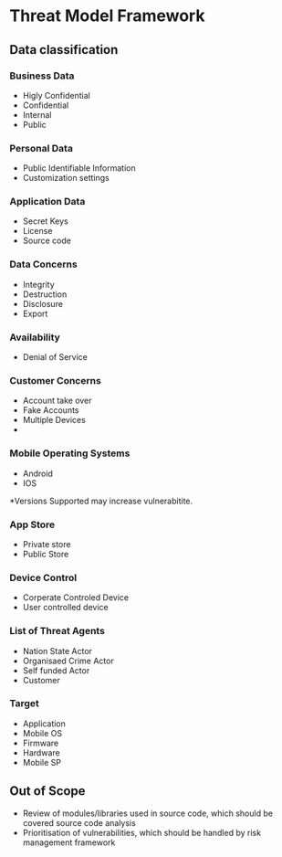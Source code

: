 # Threat Model Framework 



## Data classification 
 
 ### Business Data
 * Higly Confidential 
 * Confidential 
 * Internal 
 * Public
 
 ### Personal Data
 * Public Identifiable Information
 * Customization settings
 
 ### Application Data 
 * Secret Keys 
 * License 
 * Source code 
 
 ### Data Concerns 
 * Integrity 
 * Destruction
 * Disclosure
 * Export 
 
 ### Availability
 * Denial of Service 
 
 ### Customer Concerns
 * Account take over
 * Fake Accounts 
 * Multiple Devices 
 *
 
 ### Mobile Operating Systems
* Android 
* IOS 

*Versions Supported may increase vulnerabitite.  


 ### App Store
* Private store
* Public Store 

### Device Control
* Corperate Controled Device
* User controlled device 

 ### List of Threat Agents 
 * Nation State Actor
 * Organisaed Crime Actor
 * Self funded Actor
 * Customer
 
 ### Target 
* Application
* Mobile OS
* Firmware
* Hardware 
* Mobile SP

 
## Out of Scope
* Review of modules/libraries used in source code, which should be covered source code analysis
* Prioritisation of vulnerabilities, which should be handled by risk management framework 

